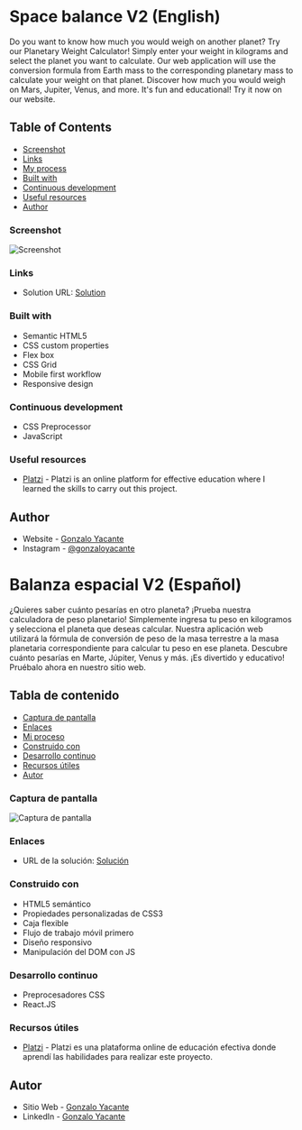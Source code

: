 # Space balance V2 (English)

Do you want to know how much you would weigh on another planet? Try our Planetary Weight Calculator! Simply enter your weight in kilograms and select the planet you want to calculate. Our web application will use the conversion formula from Earth mass to the corresponding planetary mass to calculate your weight on that planet. Discover how much you would weigh on Mars, Jupiter, Venus, and more. It's fun and educational! Try it now on our website.


## Table of Contents

- [Screenshot](#screenshot)
- [Links](#links)
- [My process](#my-process)
- [Built with](#built-with)
- [Continuous development](#continuous-development)
- [Useful resources](#useful-resources)
- [Author](#author)


### Screenshot

![Screenshot](./screenshot.png)


### Links

- Solution URL: [Solution](https://spacebalance.netlify.app/)


### Built with

- Semantic HTML5
- CSS custom properties
- Flex box
- CSS Grid
- Mobile first workflow
- Responsive design


### Continuous development

- CSS Preprocessor
- JavaScript


### Useful resources

- [Platzi](https://platzi.com) - Platzi is an online platform for effective education where I learned the skills to carry out this project.


## Author

- Website - [Gonzalo Yacante](https://gonzaloyacante.github.io/portfolio/)
- Instagram - [@gonzaloyacante](https://www.instagram.com/gonzaloyacante/)


# Balanza espacial V2 (Español)

¿Quieres saber cuánto pesarías en otro planeta? ¡Prueba nuestra calculadora de peso planetario! Simplemente ingresa tu peso en kilogramos y selecciona el planeta que deseas calcular. Nuestra aplicación web utilizará la fórmula de conversión de peso de la masa terrestre a la masa planetaria correspondiente para calcular tu peso en ese planeta. Descubre cuánto pesarías en Marte, Júpiter, Venus y más. ¡Es divertido y educativo! Pruébalo ahora en nuestro sitio web.


## Tabla de contenido

- [Captura de pantalla](#captura-de-pantalla)
- [Enlaces](#enlaces)
- [Mi proceso](#mi-proceso)
- [Construido con](#construido-con)
- [Desarrollo continuo](#desarrollo-continuo)
- [Recursos útiles](#recursos-útiles)
- [Autor](#autor)


### Captura de pantalla

![Captura de pantalla](./screenshot.png)


### Enlaces

- URL de la solución: [Solución](https://spacebalance.netlify.app/)


### Construido con

- HTML5 semántico
- Propiedades personalizadas de CSS3
- Caja flexible
- Flujo de trabajo móvil primero
- Diseño responsivo
- Manipulación del DOM con JS


### Desarrollo continuo

- Preprocesadores CSS
- React.JS


### Recursos útiles

- [Platzi](https://platzi.com) - Platzi es una plataforma online de educación efectiva donde aprendí las habilidades para realizar este proyecto.


## Autor

- Sitio Web - [Gonzalo Yacante](https://gonzaloyacante.netlify.app/)
- LinkedIn - [Gonzalo Yacante](https://www.linkedin.com/in/gonzaloyacante/)
